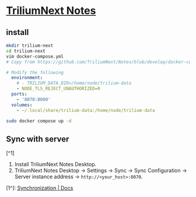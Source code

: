 # [TriliumNext Notes](https://github.com/TriliumNext/Notes)

## install

```sh
mkdir trilium-next
cd trilium-next
vim docker-compose.yml
# Copy from https://github.com/TriliumNext/Notes/blob/develop/docker-compose.yml
```

```yaml
# Modify the following
  environment:
    # - TRILIUM_DATA_DIR=/home/node/trilium-data
  	- NODE_TLS_REJECT_UNAUTHORIZED=0
  ports:
  	- '8070:8080'
  volumes:
  	- ~/.local/share/trilium-data:/home/node/trilium-data
```

```sh
sudo docker compose up -d
```

## Sync with server

[^1]

1. Install TriliumNext Notes Desktop.
2. TriliumNext Notes Desktop → Settings → Sync → Sync Configuration → Server instance address → `http://<your_host>:8070`.

[1^]: [Synchronization | Docs](https://triliumnext.github.io/Docs/Wiki/synchronization.html)

